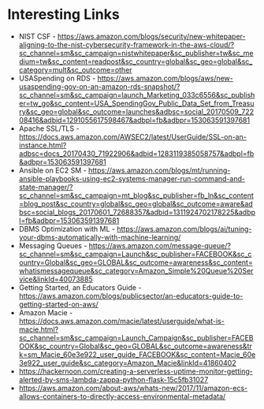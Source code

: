 # Interesting Links

- NIST CSF - https://aws.amazon.com/blogs/security/new-whitepaper-aligning-to-the-nist-cybersecurity-framework-in-the-aws-cloud/?sc_channel=sm&sc_campaign=nistwhitepaper&sc_publisher=tw&sc_medium=tw&sc_content=readpost&sc_country=global&sc_geo=global&sc_category=mult&sc_outcome=other
- USASpending on RDS - https://aws.amazon.com/blogs/aws/new-usaspending-gov-on-an-amazon-rds-snapshot/?sc_channel=sm&sc_campaign=launch_Marketing_033c6556&sc_publisher=tw_go&sc_content=USA_SpendingGov_Public_Data_Set_from_Treasury&sc_geo=global&sc_outcome=launches&adbsc=social_20170509_72208416&adbid=1291055617598467&adbpl=fb&adbpr=153063591397681
- Apache SSL/TLS - https://docs.aws.amazon.com/AWSEC2/latest/UserGuide/SSL-on-an-instance.html?adbsc=docs_20170430_71922906&adbid=1283119385058757&adbpl=fb&adbpr=153063591397681
- Ansible on EC2 SM - https://aws.amazon.com/blogs/mt/running-ansible-playbooks-using-ec2-systems-manager-run-command-and-state-manager/?sc_channel=sm&sc_campaign=mt_blog&sc_publisher=fb_ln&sc_content=blog_post&sc_country=global&sc_geo=global&sc_outcome=aware&adbsc=social_blogs_20170601_72688357&adbid=1311924702178225&adbpl=fb&adbpr=153063591397681
- DBMS Optimization with ML - https://aws.amazon.com/blogs/ai/tuning-your-dbms-automatically-with-machine-learning/
- Messaging Queues - https://aws.amazon.com/message-queue/?sc_channel=sm&sc_campaign=Launch&sc_publisher=FACEBOOK&sc_country=Global&sc_geo=GLOBAL&sc_outcome=awareness&sc_content=whatismessagequeue&sc_category=Amazon_Simple%20Queue%20Service&linkId=40073885
- Getting Started, an Educators Guide - https://aws.amazon.com/blogs/publicsector/an-educators-guide-to-getting-started-on-aws/
- Amazon Macie - https://docs.aws.amazon.com/macie/latest/userguide/what-is-macie.html?sc_channel=sm&sc_campaign=Launch_Campaign&sc_publisher=FACEBOOK&sc_country=Global&sc_geo=GLOBAL&sc_outcome=awareness&trk=sm_Macie_60e3e922_user_guide_FACEBOOK&sc_content=Macie_60e3e922_user_guide&sc_category=Amazon_Macie&linkId=41860402
- https://hackernoon.com/creating-a-serverless-uptime-monitor-getting-alerted-by-sms-lambda-zappa-python-flask-15c5fb31027
- https://aws.amazon.com/about-aws/whats-new/2017/11/amazon-ecs-allows-containers-to-directly-access-environmental-metadata/
